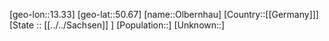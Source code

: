 ﻿---
location: [50.67,13.33]
type: City
tags:
- geo/City


SpocWebEntityId: 33084
isDeleted: false
confidential: public

---
[geo-lon::13.33]
[geo-lat::50.67]
[name::Olbernhau]
[Country::[[Germany]]]
[State :: [[../../Sachsen]] ]
[Population::]
[Unknown::]

